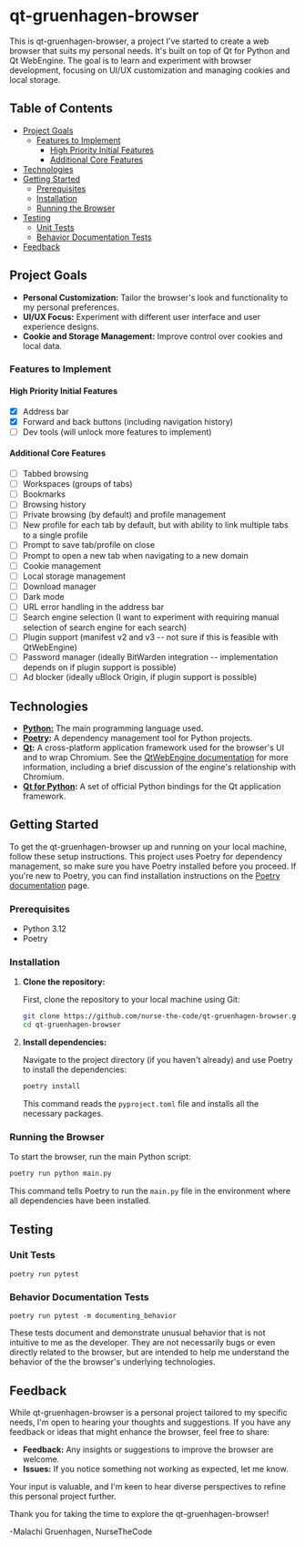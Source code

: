 # qt-gruenhagen-browser

This is qt-gruenhagen-browser, a project I've started to create a web browser that suits my personal needs. It's built
on top of Qt for Python and Qt WebEngine. The goal is to learn and experiment with browser development, focusing on
UI/UX customization and managing cookies and local storage.

## Table of Contents

- [Project Goals](#project-goals)
  - [Features to Implement](#features-to-implement)
    - [High Priority Initial Features](#high-priority-initial-features)
    - [Additional Core Features](#additional-core-features)
- [Technologies](#technologies)
- [Getting Started](#getting-started)
  - [Prerequisites](#prerequisites)
  - [Installation](#installation)
  - [Running the Browser](#running-the-browser)
- [Testing](#testing)
  - [Unit Tests](#unit-tests)
  - [Behavior Documentation Tests](#behavior-documentation-tests)
- [Feedback](#feedback)

## Project Goals

- **Personal Customization:** Tailor the browser's look and functionality to my personal preferences.
- **UI/UX Focus:** Experiment with different user interface and user experience designs.
- **Cookie and Storage Management:** Improve control over cookies and local data.

### Features to Implement

#### High Priority Initial Features

- [x] Address bar
- [x] Forward and back buttons (including navigation history)
- [ ] Dev tools (will unlock more features to implement)

#### Additional Core Features

- [ ] Tabbed browsing
- [ ] Workspaces (groups of tabs)
- [ ] Bookmarks
- [ ] Browsing history
- [ ] Private browsing (by default) and profile management
- [ ] New profile for each tab by default, but with ability to link multiple tabs to a single profile
- [ ] Prompt to save tab/profile on close
- [ ] Prompt to open a new tab when navigating to a new domain
- [ ] Cookie management
- [ ] Local storage management
- [ ] Download manager
- [ ] Dark mode
- [ ] URL error handling in the address bar
- [ ] Search engine selection (I want to experiment with requiring manual selection of search engine for each search)
- [ ] Plugin support (manifest v2 and v3 -- not sure if this is feasible with QtWebEngine)
- [ ] Password manager (ideally BitWarden integration -- implementation depends on if plugin support is possible)
- [ ] Ad blocker (ideally uBlock Origin, if plugin support is possible)

## Technologies

- **[Python:](https://www.python.org/)** The main programming language used.
- **[Poetry](https://python-poetry.org/):** A dependency management tool for Python projects.
- **[Qt](https://www.qt.io/):** A cross-platform application framework used for the browser's UI and to wrap Chromium.
  See the [QtWebEngine documentation](https://wiki.qt.io/QtWebEngine) for more information, including a brief discussion
  of the engine's relationship with Chromium.
- **[Qt for Python](https://doc.qt.io/qtforpython/):** A set of official Python bindings for the Qt application
  framework.

## Getting Started

To get the qt-gruenhagen-browser up and running on your local machine, follow these setup instructions. This project
uses Poetry for dependency management, so make sure you have Poetry installed before you proceed. If you're new to
Poetry, you can find installation instructions on the [Poetry documentation](https://python-poetry.org/docs/#installation)
page.

### Prerequisites

- Python 3.12
- Poetry

### Installation

1. **Clone the repository:**

   First, clone the repository to your local machine using Git:

   ```sh
   git clone https://github.com/nurse-the-code/qt-gruenhagen-browser.git
   cd qt-gruenhagen-browser
   ```

2. **Install dependencies:**

   Navigate to the project directory (if you haven't already) and use Poetry to install the dependencies:

   ```sh
   poetry install
   ```

   This command reads the `pyproject.toml` file and installs all the necessary packages.

### Running the Browser

To start the browser, run the main Python script:

```sh
poetry run python main.py
```

This command tells Poetry to run the `main.py` file in the environment where all dependencies have been installed.

## Testing

### Unit Tests

```ssh
poetry run pytest
```

### Behavior Documentation Tests

```ssh
poetry run pytest -m documenting_behavior
```
These tests document and demonstrate unusual behavior that is not intuitive to me as the developer. They are not
necessarily bugs or even directly related to the browser, but are intended to help me understand the behavior of the
the browser's underlying technologies.

## Feedback

While qt-gruenhagen-browser is a personal project tailored to my specific needs, I'm open to hearing your thoughts and
suggestions. If you have any feedback or ideas that might enhance the browser, feel free to share:

- **Feedback:** Any insights or suggestions to improve the browser are welcome.
- **Issues:** If you notice something not working as expected, let me know.

Your input is valuable, and I'm keen to hear diverse perspectives to refine this personal project further.

Thank you for taking the time to explore the qt-gruenhagen-browser!

-Malachi Gruenhagen, NurseTheCode
